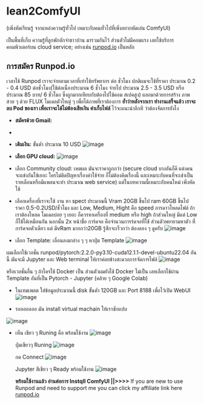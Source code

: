 # lean2ComfyUI 
(เพิ่งหัดเรียนรู้ จากแหล่งความรู้ทั่วไป เหมาะกับคนทั่วไปที่เพิ่งอยากหัดเล่น ComfyUI)

เป็นพื้นที่เก็บ ความรู้ที่ลูกพักลักจำชาวบ้าน มารวมกันไว้
ส่วนตัวไม่มีคอมแรง เลยใช้บริการคอมพิวเตอร์บน cloud service; อย่างเช่น [runpod.io](https://runpod.io?ref=c0v5p0ys) เป็นหลัก
## การสมัคร Runpod.io
เวลาใช้ Runpod เราจะจ่ายตามเวลาที่เท่าใช้ทรัพยากร ต่อ ชั่วโมง
ปกติผมจะใช้ที่ราคา ประมาณ 0.2 - 0.4 USD ต่อชั่วโมง(ใช้ต่อเนื่องประมาณ 6 ชั่วโมง จ่ายไป ประมาณ 2.5 - 3.5 USD หรือประมาณ 85 บาท/ 6 ชั่วโมง ซึ่งถูกมากเทียบกับต้องไปใช้คอม สเปคสูง)
แลกมาด้วยการสร้าง ภาพสวย ๆ ด้วย FLUX โมเดลตัวใหญ่ ๆ เพื่อได้ภาพที่เราต้องการ
**ย้ำว่าหลังจากเรา ทำงานเสร็จแล้ว เราจะลบ Pod ของเรา เพื่อเราจะได้ไม่ต้องเสียเงิน ค่าเก็บไฟล์** ไว้จะแนะนำอีกที ว่าต้องจัดการยังไง

- **สมัครด้วย Gmail:**
- 
- **เติมเงิน:** ขั้นต่ำ ประมาณ 10 USD
  ![image](https://github.com/user-attachments/assets/e1aebf51-0476-4ee8-9658-2add9c27726a)

- **เลือก GPU cloud:**
  ![image](https://github.com/user-attachments/assets/27493015-cd49-4fea-89fe-34516a35a452)

- เลือก Community cloud: เหตผล มันจะราคาถูกกว่า (secure cloud บางอันก็ดี แต่งคนจะแข่งกันใช้เยอะ ใครไม่ติดปัญหาเรื่องค่าใช้จ่าย ก็ไม่ต้องคิดเรื่องนี้ และเหมาะกับคนที่จะเช่าเป็นรายเดือนหรือมีแพลนจะทำ ประมาณ web service) แต่ในบทความนี้เหมาะกับคนใหม่ เพิ่งหัดใช้
  
- เลือกเครื่องที่เราจะใช้ งาน หา spect ประมาณนี้ Vram 20GB ขึ้นไป ram 60GB ขึ้นไป ราคา 0.5-0.2USD/ชั่วโมง และ Low, Medium, Hight คือ speed การดาวโหลดไฟล์ ถ้าเราต้องโหลด โมเดลบ่อย ๆ เยอะ ก็ควรหาเครื่องที่ medium หรือ high ถ้าส่วนใหญ่ มีแต่ Low ก็ใช้ได้เหมือนกัน นอกนั้น 2x หน้าชื่อ การ์ดจอ คือจำนวนการร์ดจอที่ใช้ ส่วนตัวพยายามหาตัว ที่ การ์ดจอตัวเดียว แต่ มีvRam มากกว่า20GB รู้สึกจะเร็วกว่า ต้องลอง ๆ ดูครับ
  ![image](https://github.com/user-attachments/assets/95191c1b-5f0c-44d3-9ec0-a6824b8f2276)

- เลือก Template: เลื่อนลงมาล่าง ๆ ๆ หาปุ่ม Template 
  ![image](https://github.com/user-attachments/assets/8ae9a710-35de-4b56-8725-f08b725df780)

ผมเลือกใช้เวอชั่น runpod/pytorch:2.2.0-py3.10-cuda12.1.1-devel-ubuntu22.04 อันนี้ มันจะมี Jupyter และ Web terminal ให้เราค่อยข้างสะดวกการจัดการไฟล์
  ![image](https://github.com/user-attachments/assets/6866b2f0-21b7-4dec-8fe4-bb4f71b4e208)

หรือเวอชั่นอื่น ๆ ถ้าใครใช้ Docker เป็น ส่วนตัวผมยังใช้ Docker ไม่เป็น เลยเลือกใช้ผ่าน Template อันที่เป็น Pytorch - Jupyter (คล้าย ๆ Google Colab)

- ในเทมเพลต ใส่ข้อมูลประมาณนี้ disk ขั้นต่ำ 120GB และ Port 8188 เพื่อไว้เปิด WebUI
  ![image](https://github.com/user-attachments/assets/7402ed67-3e2e-4418-8871-c28f6bb62daa)


- รอออออออ  มัน install virtual machain ให้เราซักแปบ
  
![image](https://github.com/user-attachments/assets/d7a9a6cb-181e-4a3a-97de-190829ad96a4)

- เห็น เขียว ๆ Runing คือ พร้อมใช้งาน
  ![image](https://github.com/user-attachments/assets/f9a541d3-6a68-4937-8b4a-9e99784ee9ff)

  ปุ่มเขียวๆ Runing
  ![image](https://github.com/user-attachments/assets/07acd97c-908e-4b60-a7bb-1bf010b95a60)

  กด Connect
  ![image](https://github.com/user-attachments/assets/6c641237-6332-4924-a94d-6a622cfbf8d4)

  Jupyter สีเขียว ๆ Ready พร้อมใช้งาน
  ![image](https://github.com/user-attachments/assets/5a5a93c3-428e-4d77-ade6-0360c9962d95)

  **พร้อมใช้งานแล้ว อ่านต่อการ Instqll ComfyUI ||>>>>**
If you are new to use Runpod and need to support me you can click my affiliate link here [runpod.io](https://runpod.io?ref=c0v5p0ys)
  












